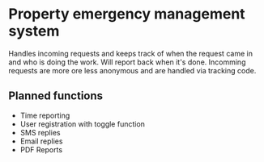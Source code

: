 # Property emergency management system

Handles incoming requests and keeps track of when the request came in and who is doing the work. Will report back when it's done. Incomming requests are more ore less anonymous and are handled via tracking code. 

## Planned functions  

* Time reporting
* User registration with toggle function
* SMS replies
* Email replies
* PDF Reports
